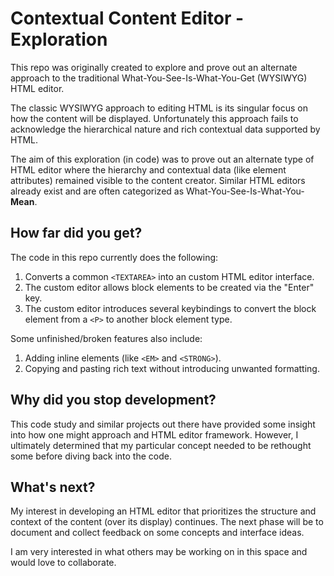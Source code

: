 # Contextual Content Editor - Exploration

This repo was originally created to explore and prove out an alternate approach to the traditional What-You-See-Is-What-You-Get (WYSIWYG) HTML editor. 

The classic WYSIWYG approach to editing HTML is its singular focus on how the content will be displayed. Unfortunately this approach fails to acknowledge the hierarchical nature and rich contextual data supported by HTML.

The aim of this exploration (in code) was to prove out an alternate type of HTML editor where the hierarchy and contextual data (like element attributes) remained visible to the content creator. Similar HTML editors already exist and are often categorized as What-You-See-Is-What-You-**Mean**.

## How far did you get?

The code in this repo currently does the following:
  1. Converts a common `<TEXTAREA>` into an custom HTML editor interface.
  2. The custom editor allows block elements to be created via the "Enter" key.
  3. The custom editor introduces several keybindings to convert the block element from a `<P>` to another block element type.

Some unfinished/broken features also include:
  1. Adding inline elements (like `<EM>` and `<STRONG>`).
  2. Copying and pasting rich text without introducing unwanted formatting.

## Why did you stop development?

This code study and similar projects out there have provided some insight into how one might approach and HTML editor framework. However, I ultimately determined that my particular concept needed to be rethought some before diving back into the code.

## What's next?

My interest in developing an HTML editor that prioritizes the structure and context of the content (over its display) continues. The next phase will be to document and collect feedback on some concepts and interface ideas.

I am very interested in what others may be working on in this space and would love to collaborate.
